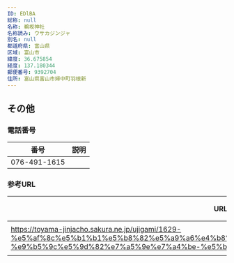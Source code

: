 ```yaml
---
ID: EDlBA
総称: null
名称: 鵜坂神社
名称読み: ウサカジンジャ
別名: null
都道府県: 富山県
区域: 富山市
緯度: 36.675854
経度: 137.180344
郵便番号: 9392704
住所: 富山県富山市婦中町羽根新
---
```


## その他

### 電話番号

| 番号         | 説明 |
| ------------ | ---- |
| 076-491-1615 |      |

### 参考URL

| URL                                                                                                                                                                                                            | 説明   |
| -------------------------------------------------------------------------------------------------------------------------------------------------------------------------------------------------------------- | ------ |
| https://toyama-jinjacho.sakura.ne.jp/ujigami/1629-%e5%af%8c%e5%b1%b1%e5%b8%82%e5%a9%a6%e4%b8%ad%e7%94%ba%e7%be%bd%e6%a0%b9%e6%96%b0-%e9%b5%9c%e5%9d%82%e7%a5%9e%e7%a4%be-%e5%b1%b1%e5%86%85%e7%a4%be%e5%ae%b6/ | 神社庁 |
